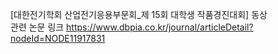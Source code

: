 [대한전기학회 산업전기응용부문회_제 15회 대학생 작품경진대회] 동상 <br>
관련 논문 링크 https://www.dbpia.co.kr/journal/articleDetail?nodeId=NODE11917831
